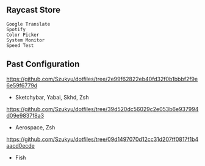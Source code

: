 ## Raycast Store

```
Google Translate
Spotify
Color Picker
System Monitor
Speed Test
```

## Past Configuration

https://github.com/Szukyu/dotfiles/tree/2e99f62822eb40fd32f0b1bbbf2f9e6e59f6779d

- Sketchybar, Yabai, Skhd, Zsh

https://github.com/Szukyu/dotfiles/tree/39d520dc56029c2e053b6e937994d09e9837f8a3

- Aerospace, Zsh

https://github.com/Szukyu/dotfiles/tree/09d1497070d12cc31d207ff0817f1b4aacd0ecde

- Fish
